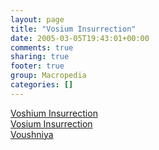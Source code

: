 ```yaml
---
layout: page
title: "Vosium Insurrection"
date: 2005-03-05T19:43:01+00:00
comments: true
sharing: true
footer: true
group: Macropedia
categories: []
---
```

<div class='row'>
	<div class='col-md-4'><a href='/macropedia/voshium-insurrection'>Voshium Insurrection</a></div>
	<div class='col-md-4'><a href='/macropedia/vosium-insurrection'>Vosium Insurrection</a></div>
	<div class='col-md-4'><a href='/macropedia/voushniya'>Voushniya</a></div>
</div>
